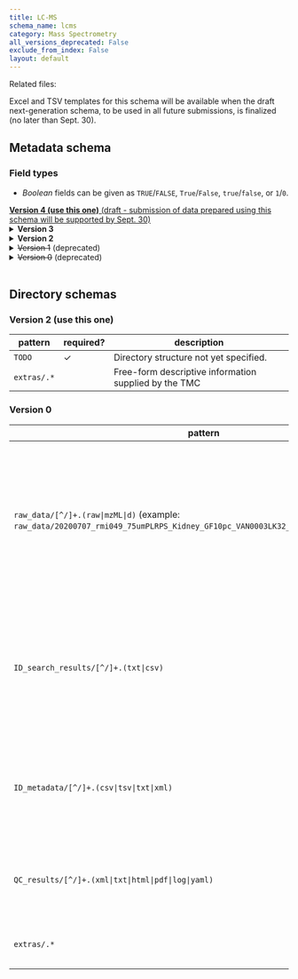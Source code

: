 ```yaml
---
title: LC-MS
schema_name: lcms
category: Mass Spectrometry
all_versions_deprecated: False
exclude_from_index: False
layout: default
---
```


Related files:

Excel and TSV templates for this schema will be available when the draft next-generation schema, to be used in all future submissions, is finalized (no later than Sept. 30).



## Metadata schema

### Field types
- *Boolean* fields can be given as `TRUE`/`FALSE`, `True`/`False`, `true`/`false`, or `1`/`0`.  


<summary><a href="https://docs.google.com/spreadsheets/d/1MBrWsl5VwTSJ2b5YG6raW-GMy_E4GA2XuRgq1exfb0c"><b>Version 4 (use this one)</b> (draft - submission of data prepared using this schema will be supported by Sept. 30)</a></summary>


<details markdown="1" ><summary><b>Version 3</b></summary>


### Shared by all types

<a name="version"></a>
##### [`version`](#version)
Version of the schema to use when validating this metadata.

| constraint | value |
| --- | --- |
| enum | `3` |
| required | `True` |

<a name="description"></a>
##### [`description`](#description)
Free-text description of this assay.

| constraint | value |
| --- | --- |
| required | `True` |

<a name="donor_id"></a>
##### [`donor_id`](#donor_id)
HuBMAP Display ID of the donor of the assayed tissue. Example: `ABC123`.

| constraint | value |
| --- | --- |
| pattern (regular expression) | <code>[A-Z]+[0-9]+</code> |
| required | `True` |

<a name="tissue_id"></a>
##### [`tissue_id`](#tissue_id)
HuBMAP Display ID of the assayed tissue. Example: `ABC123-BL-1-2-3_456`.

| constraint | value |
| --- | --- |
| pattern (regular expression) | <code>(([A-Z]+[0-9]+)-[A-Z]{2}\d*(-\d+)+(_\d+)?)(,([A-Z]+[0-9]+)-[A-Z]{2}\d*(-\d+)+(_\d+)?)*</code> |
| required | `True` |

<a name="execution_datetime"></a>
##### [`execution_datetime`](#execution_datetime)
Start date and time of assay, typically a date-time stamped folder generated by the acquisition instrument. YYYY-MM-DD hh:mm, where YYYY is the year, MM is the month with leading 0s, and DD is the day with leading 0s, hh is the hour with leading zeros, mm are the minutes with leading zeros.

| constraint | value |
| --- | --- |
| type | `datetime` |
| format | `%Y-%m-%d %H:%M` |
| required | `True` |

<a name="protocols_io_doi"></a>
##### [`protocols_io_doi`](#protocols_io_doi)
DOI for protocols.io referring to the protocol for this assay.

| constraint | value |
| --- | --- |
| required | `True` |
| pattern (regular expression) | <code>10\.17504/.*</code> |
| url | prefix: <code>https://dx.doi.org/</code> |

<a name="operator"></a>
##### [`operator`](#operator)
Name of the person responsible for executing the assay.

| constraint | value |
| --- | --- |
| required | `True` |

<a name="operator_email"></a>
##### [`operator_email`](#operator_email)
Email address for the operator.

| constraint | value |
| --- | --- |
| format | `email` |
| required | `True` |

<a name="pi"></a>
##### [`pi`](#pi)
Name of the principal investigator responsible for the data.

| constraint | value |
| --- | --- |
| required | `True` |

<a name="pi_email"></a>
##### [`pi_email`](#pi_email)
Email address for the principal investigator.

| constraint | value |
| --- | --- |
| format | `email` |
| required | `True` |

<a name="assay_category"></a>
##### [`assay_category`](#assay_category)
Each assay is placed into one of the following 4 general categories: generation of images of microscopic entities, identification & quantitation of molecules by mass spectrometry, imaging mass spectrometry, and determination of nucleotide sequence.

| constraint | value |
| --- | --- |
| enum | `mass_spectrometry` |
| required | `True` |

<a name="assay_type"></a>
##### [`assay_type`](#assay_type)
Bottom-up refers to analyzing proteins in a sample by digesting them to peptides. Top-down refers to analyzing whole proteins without digestion. LC-MS and MS are for lipids/metabolites. LC-MS Bottom-Up and MS Bottom-Up are for peptides. LC-MS Top-Down and MS Top-Down are for proteins.

| constraint | value |
| --- | --- |
| enum | `LC-MS`, `MS`, `LC-MS Bottom-Up`, `MS Bottom-Up`, `LC-MS Top-Down`, or `MS Top-Down` |
| required | `True` |

<a name="analyte_class"></a>
##### [`analyte_class`](#analyte_class)
Analytes are the target molecules being measured with the assay. Leave blank if not applicable.

| constraint | value |
| --- | --- |
| enum | `protein`, `metabolites`, `lipids`, `peptides`, `phosphopeptides`, or `glycans` |
| required | `False` |

<a name="is_targeted"></a>
##### [`is_targeted`](#is_targeted)
Specifies whether or not a specific molecule(s) is/are targeted for detection/measurement by the assay.

| constraint | value |
| --- | --- |
| type | `boolean` |
| required | `True` |

<a name="acquisition_instrument_vendor"></a>
##### [`acquisition_instrument_vendor`](#acquisition_instrument_vendor)
An acquisition instrument is the device that contains the signal detection hardware and signal processing software. Assays generate signals such as light of various intensities or color or signals representing the molecular mass.

| constraint | value |
| --- | --- |
| required | `True` |

<a name="acquisition_instrument_model"></a>
##### [`acquisition_instrument_model`](#acquisition_instrument_model)
Manufacturers of an acquisition instrument may offer various versions (models) of that instrument with different features or sensitivities. Differences in features or sensitivities may be relevant to processing or interpretation of the data.

| constraint | value |
| --- | --- |
| required | `True` |

### Unique to this type

<a name="dms"></a>
##### [`dms`](#dms)
Was differential mobility spectrometry used in this assay?

| constraint | value |
| --- | --- |
| type | `boolean` |
| required | `True` |

<a name="ms_source"></a>
##### [`ms_source`](#ms_source)
The ion source type used for surface sampling.

| constraint | value |
| --- | --- |
| enum | `ESI` |
| required | `True` |

<a name="polarity"></a>
##### [`polarity`](#polarity)
The polarity of the mass analysis (positive or negative ion modes)

| constraint | value |
| --- | --- |
| enum | `negative ion mode`, `positive ion mode`, or `negative and positive ion mode` |
| required | `True` |

<a name="mz_range_low_value"></a>
##### [`mz_range_low_value`](#mz_range_low_value)
The low value of the scanned mass range for MS1. (unitless)

| constraint | value |
| --- | --- |
| type | `number` |
| required | `True` |

<a name="mz_range_high_value"></a>
##### [`mz_range_high_value`](#mz_range_high_value)
The high value of the scanned mass range for MS1. (unitless)

| constraint | value |
| --- | --- |
| type | `number` |
| required | `True` |

<a name="mass_resolving_power"></a>
##### [`mass_resolving_power`](#mass_resolving_power)
The MS1 resolving power defined as m/∆m where ∆m is the FWHM for a given peak with a specified m/z (m). (unitless) Leave blank if not applicable.

| constraint | value |
| --- | --- |
| type | `number` |
| required | `False` |

<a name="mz_resolving_power"></a>
##### [`mz_resolving_power`](#mz_resolving_power)
The peak (m/z) used to calculate the resolving power. Leave blank if not applicable.

| constraint | value |
| --- | --- |
| type | `number` |
| required | `False` |

<a name="ion_mobility"></a>
##### [`ion_mobility`](#ion_mobility)
Specifies whether or not ion mobility spectrometry was performed and which technology was used. Technologies for measuring ion mobility: Traveling Wave Ion Mobility Spectrometry (TWIMS), Trapped Ion Mobility Spectrometry (TIMS), High Field Asymmetric waveform ion Mobility Spectrometry (FAIMS), Drift Tube Ion Mobility Spectrometry (DTIMS, Structures for Lossless Ion Manipulations (SLIM). Leave blank if not applicable.

| constraint | value |
| --- | --- |
| required | `False` |
| enum | `TIMS`, `TWIMS`, `FAIMS`, `DTIMS`, or `SLIMS` |

<a name="data_collection_mode"></a>
##### [`data_collection_mode`](#data_collection_mode)
Mode of data collection in tandem MS assays. Either DDA (Data-dependent acquisition), DIA (Data-independent acquisition), MRM (multiple reaction monitoring), or PRM (parallel reaction monitoring).

| constraint | value |
| --- | --- |
| enum | `DDA`, `DIA`, `MRM`, or `PRM` |
| required | `True` |

<a name="ms_scan_mode"></a>
##### [`ms_scan_mode`](#ms_scan_mode)
Indicates whether experiment is MS, MS/MS, or other (possibly MS3 for TMT)

| constraint | value |
| --- | --- |
| required | `True` |

<a name="labeling"></a>
##### [`labeling`](#labeling)
Indicates whether samples were labeled prior to MS analysis (e.g., TMT)

| constraint | value |
| --- | --- |
| required | `True` |

<a name="label_name"></a>
##### [`label_name`](#label_name)
If the samples were labeled (e.g. TMT), provide the name/ID of the label on this sample. Leave blank if not applicable.

| constraint | value |
| --- | --- |
| required | `False` |

<a name="section_prep_protocols_io_doi"></a>
##### [`section_prep_protocols_io_doi`](#section_prep_protocols_io_doi)
DOI for protocols.io referring to the protocol for preparing tissue sections for the assay.

| constraint | value |
| --- | --- |
| required | `True` |
| pattern (regular expression) | <code>10\.17504/.*</code> |
| url | prefix: <code>https://dx.doi.org/</code> |

<a name="lc_instrument_vendor"></a>
##### [`lc_instrument_vendor`](#lc_instrument_vendor)
The manufacturer of the instrument used for LC. Leave blank if not applicable.

| constraint | value |
| --- | --- |
| required | `False` |

<a name="lc_instrument_model"></a>
##### [`lc_instrument_model`](#lc_instrument_model)
The model number/name of the instrument used for LC. Leave blank if not applicable.

| constraint | value |
| --- | --- |
| required | `False` |

<a name="lc_column_vendor"></a>
##### [`lc_column_vendor`](#lc_column_vendor)
OPTIONAL: The manufacturer of the LC Column unless self-packed, pulled tip capilary is used. Leave blank if not applicable.

| constraint | value |
| --- | --- |
| required | `False` |

<a name="lc_column_model"></a>
##### [`lc_column_model`](#lc_column_model)
The model number/name of the LC Column - IF custom self-packed, pulled tip calillary is used enter "Pulled tip capilary". Leave blank if not applicable.

| constraint | value |
| --- | --- |
| required | `False` |

<a name="lc_resin"></a>
##### [`lc_resin`](#lc_resin)
Details of the resin used for lc, including vendor, particle size, pore size. Leave blank if not applicable.

| constraint | value |
| --- | --- |
| required | `False` |

<a name="lc_length_value"></a>
##### [`lc_length_value`](#lc_length_value)
LC column length. Leave blank if not applicable.

| constraint | value |
| --- | --- |
| type | `number` |
| required | `False` |

<a name="lc_length_unit"></a>
##### [`lc_length_unit`](#lc_length_unit)
units for LC column length (typically cm) Leave blank if not applicable.

| constraint | value |
| --- | --- |
| enum | `um`, `mm`, or `cm` |
| required | `False` |
| required if | `lc_length_value` present |

<a name="lc_temp_value"></a>
##### [`lc_temp_value`](#lc_temp_value)
LC temperature. Leave blank if not applicable.

| constraint | value |
| --- | --- |
| type | `number` |
| required | `False` |

<a name="lc_temp_unit"></a>
##### [`lc_temp_unit`](#lc_temp_unit)
units for LC temperature. Leave blank if not applicable.

| constraint | value |
| --- | --- |
| enum | `C` |
| required | `False` |
| required if | `lc_temp_value` present |

<a name="lc_id_value"></a>
##### [`lc_id_value`](#lc_id_value)
LC column inner diameter (microns) Leave blank if not applicable.

| constraint | value |
| --- | --- |
| type | `number` |
| required | `False` |

<a name="lc_id_unit"></a>
##### [`lc_id_unit`](#lc_id_unit)
units of LC column inner diameter (typically microns) Leave blank if not applicable.

| constraint | value |
| --- | --- |
| enum | `um`, `mm`, or `cm` |
| required | `False` |
| required if | `lc_id_value` present |

<a name="lc_flow_rate_value"></a>
##### [`lc_flow_rate_value`](#lc_flow_rate_value)
Value of flow rate. Leave blank if not applicable.

| constraint | value |
| --- | --- |
| type | `number` |
| required | `False` |

<a name="lc_flow_rate_unit"></a>
##### [`lc_flow_rate_unit`](#lc_flow_rate_unit)
Units of flow rate. Leave blank if not applicable.

| constraint | value |
| --- | --- |
| required | `False` |
| enum | `nL/min` or `mL/min` |
| required if | `lc_flow_rate_value` present |

<a name="lc_gradient"></a>
##### [`lc_gradient`](#lc_gradient)
LC gradient. Leave blank if not applicable.

| constraint | value |
| --- | --- |
| required | `False` |

<a name="lc_mobile_phase_a"></a>
##### [`lc_mobile_phase_a`](#lc_mobile_phase_a)
Composition of mobile phase A. Leave blank if not applicable.

| constraint | value |
| --- | --- |
| required | `False` |

<a name="lc_mobile_phase_b"></a>
##### [`lc_mobile_phase_b`](#lc_mobile_phase_b)
Composition of mobile phase B. Leave blank if not applicable.

| constraint | value |
| --- | --- |
| required | `False` |

<a name="spatial_type"></a>
##### [`spatial_type`](#spatial_type)
Specifies whether or not the analysis was performed in a spatialy targeted manner and the technique used for spatial sampling. For example, Laser-capture microdissection (LCM), Liquid Extraction Surface Analysis (LESA), Nanodroplet Processing in One pot for Trace Samples (nanoPOTS). Leave blank if not applicable.

| constraint | value |
| --- | --- |
| required | `False` |
| enum | `LCM`, `LESA`, `nanoPOTS`, or `microLESA` |

<a name="spatial_sampling_type"></a>
##### [`spatial_sampling_type`](#spatial_sampling_type)
Specifies whether or not the analysis was performed in a spatially targeted manner. Spatial profiling experiments target specific tissue foci but do not necessarily generate images. Spatial imaging expriments collect data from a regular array (pixels) that can be visualized as heat maps of ion intensity at each location (molecular images). Leave blank if data are derived from bulk analysis. Leave blank if not applicable.

| constraint | value |
| --- | --- |
| required | `False` |
| enum | `profiling` or `imaging` |

<a name="spatial_target"></a>
##### [`spatial_target`](#spatial_target)
Specifies the cell-type or functional tissue unit (FTU) that is targeted in the spatial profiling experiment. Leave blank if data are generated in imaging mode without a specific target structure. Leave blank if not applicable.

| constraint | value |
| --- | --- |
| required | `False` |

<a name="resolution_x_value"></a>
##### [`resolution_x_value`](#resolution_x_value)
The width of a pixel. Leave blank if not applicable.

| constraint | value |
| --- | --- |
| type | `number` |
| required | `False` |

<a name="resolution_x_unit"></a>
##### [`resolution_x_unit`](#resolution_x_unit)
The unit of measurement of the width of a pixel. Leave blank if not applicable.

| constraint | value |
| --- | --- |
| enum | `nm` or `um` |
| required | `False` |
| required if | `resolution_x_value` present |

<a name="resolution_y_value"></a>
##### [`resolution_y_value`](#resolution_y_value)
The height of a pixel. Leave blank if not applicable.

| constraint | value |
| --- | --- |
| type | `number` |
| required | `False` |

<a name="resolution_y_unit"></a>
##### [`resolution_y_unit`](#resolution_y_unit)
The unit of measurement of the height of a pixel. Leave blank if not applicable.

| constraint | value |
| --- | --- |
| enum | `nm` or `um` |
| required | `False` |
| required if | `resolution_y_value` present |

<a name="processing_search"></a>
##### [`processing_search`](#processing_search)
Software for analyzing and searching LC-MS/MS omics data.

| constraint | value |
| --- | --- |
| required | `True` |

<a name="processing_protocols_io_doi"></a>
##### [`processing_protocols_io_doi`](#processing_protocols_io_doi)
DOI for analysis protocols.io for this assay. Leave blank if not applicable.

| constraint | value |
| --- | --- |
| required | `False` |
| pattern (regular expression) | <code>10\.17504/.*</code> |
| url | prefix: <code>https://dx.doi.org/</code> |

<a name="overall_protocols_io_doi"></a>
##### [`overall_protocols_io_doi`](#overall_protocols_io_doi)
DOI for protocols.io for the overall process for this assay. Leave blank if not applicable.

| constraint | value |
| --- | --- |
| required | `False` |
| pattern (regular expression) | <code>10\.17504/.*</code> |
| url | prefix: <code>https://dx.doi.org/</code> |

<a name="contributors_path"></a>
##### [`contributors_path`](#contributors_path)
Relative path to file with ORCID IDs for contributors for this dataset.

| constraint | value |
| --- | --- |
| required | `True` |

<a name="data_path"></a>
##### [`data_path`](#data_path)
Relative path to file or directory with instrument data. Downstream processing will depend on filename extension conventions.

| constraint | value |
| --- | --- |
| required | `True` |

</details>



<details markdown="1" ><summary><b>Version 2</b></summary>


### Shared by all types

<a name="version"></a>
##### [`version`](#version)
Version of the schema to use when validating this metadata.

| constraint | value |
| --- | --- |
| enum | `2` |
| required | `True` |

<a name="description"></a>
##### [`description`](#description)
Free-text description of this assay.

| constraint | value |
| --- | --- |
| required | `True` |

<a name="donor_id"></a>
##### [`donor_id`](#donor_id)
HuBMAP Display ID of the donor of the assayed tissue. Example: `ABC123`.

| constraint | value |
| --- | --- |
| pattern (regular expression) | <code>[A-Z]+[0-9]+</code> |
| required | `True` |

<a name="tissue_id"></a>
##### [`tissue_id`](#tissue_id)
HuBMAP Display ID of the assayed tissue. Example: `ABC123-BL-1-2-3_456`.

| constraint | value |
| --- | --- |
| pattern (regular expression) | <code>(([A-Z]+[0-9]+)-[A-Z]{2}\d*(-\d+)+(_\d+)?)(,([A-Z]+[0-9]+)-[A-Z]{2}\d*(-\d+)+(_\d+)?)*</code> |
| required | `True` |

<a name="execution_datetime"></a>
##### [`execution_datetime`](#execution_datetime)
Start date and time of assay, typically a date-time stamped folder generated by the acquisition instrument. YYYY-MM-DD hh:mm, where YYYY is the year, MM is the month with leading 0s, and DD is the day with leading 0s, hh is the hour with leading zeros, mm are the minutes with leading zeros.

| constraint | value |
| --- | --- |
| type | `datetime` |
| format | `%Y-%m-%d %H:%M` |
| required | `True` |

<a name="protocols_io_doi"></a>
##### [`protocols_io_doi`](#protocols_io_doi)
DOI for protocols.io referring to the protocol for this assay.

| constraint | value |
| --- | --- |
| required | `True` |
| pattern (regular expression) | <code>10\.17504/.*</code> |
| url | prefix: <code>https://dx.doi.org/</code> |

<a name="operator"></a>
##### [`operator`](#operator)
Name of the person responsible for executing the assay.

| constraint | value |
| --- | --- |
| required | `True` |

<a name="operator_email"></a>
##### [`operator_email`](#operator_email)
Email address for the operator.

| constraint | value |
| --- | --- |
| format | `email` |
| required | `True` |

<a name="pi"></a>
##### [`pi`](#pi)
Name of the principal investigator responsible for the data.

| constraint | value |
| --- | --- |
| required | `True` |

<a name="pi_email"></a>
##### [`pi_email`](#pi_email)
Email address for the principal investigator.

| constraint | value |
| --- | --- |
| format | `email` |
| required | `True` |

<a name="assay_category"></a>
##### [`assay_category`](#assay_category)
Each assay is placed into one of the following 4 general categories: generation of images of microscopic entities, identification & quantitation of molecules by mass spectrometry, imaging mass spectrometry, and determination of nucleotide sequence.

| constraint | value |
| --- | --- |
| enum | `mass_spectrometry` |
| required | `True` |

<a name="assay_type"></a>
##### [`assay_type`](#assay_type)
Bottom-up refers to analyzing proteins in a sample by digesting them to peptides. Top-down refers to analyzing whole proteins without digestion. LC-MS and MS are for lipids/metabolites. LC-MS Bottom-Up and MS Bottom-Up are for peptides. LC-MS Top-Down and MS Top-Down are for proteins.

| constraint | value |
| --- | --- |
| enum | `LC-MS`, `MS`, `LC-MS Bottom-Up`, `MS Bottom-Up`, `LC-MS Top-Down`, or `MS Top-Down` |
| required | `True` |

<a name="analyte_class"></a>
##### [`analyte_class`](#analyte_class)
Analytes are the target molecules being measured with the assay. Leave blank if not applicable.

| constraint | value |
| --- | --- |
| enum | `protein`, `metabolites`, `lipids`, `peptides`, `phosphopeptides`, or `glycans` |
| required | `False` |

<a name="is_targeted"></a>
##### [`is_targeted`](#is_targeted)
Specifies whether or not a specific molecule(s) is/are targeted for detection/measurement by the assay.

| constraint | value |
| --- | --- |
| type | `boolean` |
| required | `True` |

<a name="acquisition_instrument_vendor"></a>
##### [`acquisition_instrument_vendor`](#acquisition_instrument_vendor)
An acquisition instrument is the device that contains the signal detection hardware and signal processing software. Assays generate signals such as light of various intensities or color or signals representing the molecular mass.

| constraint | value |
| --- | --- |
| required | `True` |

<a name="acquisition_instrument_model"></a>
##### [`acquisition_instrument_model`](#acquisition_instrument_model)
Manufacturers of an acquisition instrument may offer various versions (models) of that instrument with different features or sensitivities. Differences in features or sensitivities may be relevant to processing or interpretation of the data.

| constraint | value |
| --- | --- |
| required | `True` |

### Unique to this type

<a name="ms_source"></a>
##### [`ms_source`](#ms_source)
The ion source type used for surface sampling.

| constraint | value |
| --- | --- |
| enum | `ESI` |
| required | `True` |

<a name="polarity"></a>
##### [`polarity`](#polarity)
The polarity of the mass analysis (positive or negative ion modes)

| constraint | value |
| --- | --- |
| enum | `negative ion mode`, `positive ion mode`, or `negative and positive ion mode` |
| required | `True` |

<a name="mz_range_low_value"></a>
##### [`mz_range_low_value`](#mz_range_low_value)
The low value of the scanned mass range for MS1. (unitless)

| constraint | value |
| --- | --- |
| type | `number` |
| required | `True` |

<a name="mz_range_high_value"></a>
##### [`mz_range_high_value`](#mz_range_high_value)
The high value of the scanned mass range for MS1. (unitless)

| constraint | value |
| --- | --- |
| type | `number` |
| required | `True` |

<a name="mass_resolving_power"></a>
##### [`mass_resolving_power`](#mass_resolving_power)
The MS1 resolving power defined as m/∆m where ∆m is the FWHM for a given peak with a specified m/z (m). (unitless) Leave blank if not applicable.

| constraint | value |
| --- | --- |
| type | `number` |
| required | `False` |

<a name="mz_resolving_power"></a>
##### [`mz_resolving_power`](#mz_resolving_power)
The peak (m/z) used to calculate the resolving power. Leave blank if not applicable.

| constraint | value |
| --- | --- |
| type | `number` |
| required | `False` |

<a name="ion_mobility"></a>
##### [`ion_mobility`](#ion_mobility)
Specifies whether or not ion mobility spectrometry was performed and which technology was used. Technologies for measuring ion mobility: Traveling Wave Ion Mobility Spectrometry (TWIMS), Trapped Ion Mobility Spectrometry (TIMS), High Field Asymmetric waveform ion Mobility Spectrometry (FAIMS), Drift Tube Ion Mobility Spectrometry (DTIMS, Structures for Lossless Ion Manipulations (SLIM). Leave blank if not applicable.

| constraint | value |
| --- | --- |
| required | `False` |
| enum | `TIMS`, `TWIMS`, `FAIMS`, `DTIMS`, or `SLIMS` |

<a name="data_collection_mode"></a>
##### [`data_collection_mode`](#data_collection_mode)
Mode of data collection in tandem MS assays. Either DDA (Data-dependent acquisition), DIA (Data-independent acquisition), MRM (multiple reaction monitoring), or PRM (parallel reaction monitoring).

| constraint | value |
| --- | --- |
| enum | `DDA`, `DIA`, `MRM`, or `PRM` |
| required | `True` |

<a name="ms_scan_mode"></a>
##### [`ms_scan_mode`](#ms_scan_mode)
Indicates whether experiment is MS, MS/MS, or other (possibly MS3 for TMT)

| constraint | value |
| --- | --- |
| required | `True` |

<a name="labeling"></a>
##### [`labeling`](#labeling)
Indicates whether samples were labeled prior to MS analysis (e.g., TMT)

| constraint | value |
| --- | --- |
| required | `True` |

<a name="section_prep_protocols_io_doi"></a>
##### [`section_prep_protocols_io_doi`](#section_prep_protocols_io_doi)
DOI for protocols.io referring to the protocol for preparing tissue sections for the assay.

| constraint | value |
| --- | --- |
| required | `True` |
| pattern (regular expression) | <code>10\.17504/.*</code> |
| url | prefix: <code>https://dx.doi.org/</code> |

<a name="lc_instrument_vendor"></a>
##### [`lc_instrument_vendor`](#lc_instrument_vendor)
The manufacturer of the instrument used for LC. Leave blank if not applicable.

| constraint | value |
| --- | --- |
| required | `False` |

<a name="lc_instrument_model"></a>
##### [`lc_instrument_model`](#lc_instrument_model)
The model number/name of the instrument used for LC. Leave blank if not applicable.

| constraint | value |
| --- | --- |
| required | `False` |

<a name="lc_column_vendor"></a>
##### [`lc_column_vendor`](#lc_column_vendor)
OPTIONAL: The manufacturer of the LC Column unless self-packed, pulled tip capilary is used. Leave blank if not applicable.

| constraint | value |
| --- | --- |
| required | `False` |

<a name="lc_column_model"></a>
##### [`lc_column_model`](#lc_column_model)
The model number/name of the LC Column - IF custom self-packed, pulled tip calillary is used enter "Pulled tip capilary". Leave blank if not applicable.

| constraint | value |
| --- | --- |
| required | `False` |

<a name="lc_resin"></a>
##### [`lc_resin`](#lc_resin)
Details of the resin used for lc, including vendor, particle size, pore size. Leave blank if not applicable.

| constraint | value |
| --- | --- |
| required | `False` |

<a name="lc_length_value"></a>
##### [`lc_length_value`](#lc_length_value)
LC column length. Leave blank if not applicable.

| constraint | value |
| --- | --- |
| type | `number` |
| required | `False` |

<a name="lc_length_unit"></a>
##### [`lc_length_unit`](#lc_length_unit)
units for LC column length (typically cm) Leave blank if not applicable.

| constraint | value |
| --- | --- |
| enum | `um`, `mm`, or `cm` |
| required | `False` |
| required if | `lc_length_value` present |

<a name="lc_temp_value"></a>
##### [`lc_temp_value`](#lc_temp_value)
LC temperature. Leave blank if not applicable.

| constraint | value |
| --- | --- |
| type | `number` |
| required | `False` |

<a name="lc_temp_unit"></a>
##### [`lc_temp_unit`](#lc_temp_unit)
units for LC temperature. Leave blank if not applicable.

| constraint | value |
| --- | --- |
| enum | `C` |
| required | `False` |
| required if | `lc_temp_value` present |

<a name="lc_id_value"></a>
##### [`lc_id_value`](#lc_id_value)
LC column inner diameter (microns) Leave blank if not applicable.

| constraint | value |
| --- | --- |
| type | `number` |
| required | `False` |

<a name="lc_id_unit"></a>
##### [`lc_id_unit`](#lc_id_unit)
units of LC column inner diameter (typically microns) Leave blank if not applicable.

| constraint | value |
| --- | --- |
| enum | `um`, `mm`, or `cm` |
| required | `False` |
| required if | `lc_id_value` present |

<a name="lc_flow_rate_value"></a>
##### [`lc_flow_rate_value`](#lc_flow_rate_value)
Value of flow rate. Leave blank if not applicable.

| constraint | value |
| --- | --- |
| type | `number` |
| required | `False` |

<a name="lc_flow_rate_unit"></a>
##### [`lc_flow_rate_unit`](#lc_flow_rate_unit)
Units of flow rate. Leave blank if not applicable.

| constraint | value |
| --- | --- |
| required | `False` |
| enum | `nL/min` or `mL/min` |
| required if | `lc_flow_rate_value` present |

<a name="lc_gradient"></a>
##### [`lc_gradient`](#lc_gradient)
LC gradient. Leave blank if not applicable.

| constraint | value |
| --- | --- |
| required | `False` |

<a name="lc_mobile_phase_a"></a>
##### [`lc_mobile_phase_a`](#lc_mobile_phase_a)
Composition of mobile phase A. Leave blank if not applicable.

| constraint | value |
| --- | --- |
| required | `False` |

<a name="lc_mobile_phase_b"></a>
##### [`lc_mobile_phase_b`](#lc_mobile_phase_b)
Composition of mobile phase B. Leave blank if not applicable.

| constraint | value |
| --- | --- |
| required | `False` |

<a name="spatial_type"></a>
##### [`spatial_type`](#spatial_type)
Specifies whether or not the analysis was performed in a spatialy targeted manner and the technique used for spatial sampling. For example, Laser-capture microdissection (LCM), Liquid Extraction Surface Analysis (LESA), Nanodroplet Processing in One pot for Trace Samples (nanoPOTS). Leave blank if not applicable.

| constraint | value |
| --- | --- |
| required | `False` |
| enum | `LCM`, `LESA`, `nanoPOTS`, or `microLESA` |

<a name="spatial_sampling_type"></a>
##### [`spatial_sampling_type`](#spatial_sampling_type)
Specifies whether or not the analysis was performed in a spatially targeted manner. Spatial profiling experiments target specific tissue foci but do not necessarily generate images. Spatial imaging expriments collect data from a regular array (pixels) that can be visualized as heat maps of ion intensity at each location (molecular images). Leave blank if data are derived from bulk analysis. Leave blank if not applicable.

| constraint | value |
| --- | --- |
| required | `False` |
| enum | `profiling` or `imaging` |

<a name="spatial_target"></a>
##### [`spatial_target`](#spatial_target)
Specifies the cell-type or functional tissue unit (FTU) that is targeted in the spatial profiling experiment. Leave blank if data are generated in imaging mode without a specific target structure. Leave blank if not applicable.

| constraint | value |
| --- | --- |
| required | `False` |

<a name="resolution_x_value"></a>
##### [`resolution_x_value`](#resolution_x_value)
The width of a pixel. Leave blank if not applicable.

| constraint | value |
| --- | --- |
| type | `number` |
| required | `False` |

<a name="resolution_x_unit"></a>
##### [`resolution_x_unit`](#resolution_x_unit)
The unit of measurement of the width of a pixel. Leave blank if not applicable.

| constraint | value |
| --- | --- |
| enum | `nm` or `um` |
| required | `False` |
| required if | `resolution_x_value` present |

<a name="resolution_y_value"></a>
##### [`resolution_y_value`](#resolution_y_value)
The height of a pixel. Leave blank if not applicable.

| constraint | value |
| --- | --- |
| type | `number` |
| required | `False` |

<a name="resolution_y_unit"></a>
##### [`resolution_y_unit`](#resolution_y_unit)
The unit of measurement of the height of a pixel. Leave blank if not applicable.

| constraint | value |
| --- | --- |
| enum | `nm` or `um` |
| required | `False` |
| required if | `resolution_y_value` present |

<a name="processing_search"></a>
##### [`processing_search`](#processing_search)
Software for analyzing and searching LC-MS/MS omics data.

| constraint | value |
| --- | --- |
| required | `True` |

<a name="processing_protocols_io_doi"></a>
##### [`processing_protocols_io_doi`](#processing_protocols_io_doi)
DOI for analysis protocols.io for this assay. Leave blank if not applicable.

| constraint | value |
| --- | --- |
| required | `False` |
| pattern (regular expression) | <code>10\.17504/.*</code> |
| url | prefix: <code>https://dx.doi.org/</code> |

<a name="overall_protocols_io_doi"></a>
##### [`overall_protocols_io_doi`](#overall_protocols_io_doi)
DOI for protocols.io for the overall process for this assay. Leave blank if not applicable.

| constraint | value |
| --- | --- |
| required | `False` |
| pattern (regular expression) | <code>10\.17504/.*</code> |
| url | prefix: <code>https://dx.doi.org/</code> |

<a name="contributors_path"></a>
##### [`contributors_path`](#contributors_path)
Relative path to file with ORCID IDs for contributors for this dataset.

| constraint | value |
| --- | --- |
| required | `True` |

<a name="data_path"></a>
##### [`data_path`](#data_path)
Relative path to file or directory with instrument data. Downstream processing will depend on filename extension conventions.

| constraint | value |
| --- | --- |
| required | `True` |

</details>



<details markdown="1" ><summary><s>Version 1</s> (deprecated)</summary>


### Shared by all types

<a name="version"></a>
##### [`version`](#version)
Version of the schema to use when validating this metadata.

| constraint | value |
| --- | --- |
| enum | `1` |
| required | `True` |

<a name="description"></a>
##### [`description`](#description)
Free-text description of this assay.

| constraint | value |
| --- | --- |
| required | `True` |

<a name="donor_id"></a>
##### [`donor_id`](#donor_id)
HuBMAP Display ID of the donor of the assayed tissue. Example: `ABC123`.

| constraint | value |
| --- | --- |
| pattern (regular expression) | <code>[A-Z]+[0-9]+</code> |
| required | `True` |

<a name="tissue_id"></a>
##### [`tissue_id`](#tissue_id)
HuBMAP Display ID of the assayed tissue. Example: `ABC123-BL-1-2-3_456`.

| constraint | value |
| --- | --- |
| pattern (regular expression) | <code>(([A-Z]+[0-9]+)-[A-Z]{2}\d*(-\d+)+(_\d+)?)(,([A-Z]+[0-9]+)-[A-Z]{2}\d*(-\d+)+(_\d+)?)*</code> |
| required | `True` |

<a name="execution_datetime"></a>
##### [`execution_datetime`](#execution_datetime)
Start date and time of assay, typically a date-time stamped folder generated by the acquisition instrument. YYYY-MM-DD hh:mm, where YYYY is the year, MM is the month with leading 0s, and DD is the day with leading 0s, hh is the hour with leading zeros, mm are the minutes with leading zeros.

| constraint | value |
| --- | --- |
| type | `datetime` |
| format | `%Y-%m-%d %H:%M` |
| required | `True` |

<a name="protocols_io_doi"></a>
##### [`protocols_io_doi`](#protocols_io_doi)
DOI for protocols.io referring to the protocol for this assay.

| constraint | value |
| --- | --- |
| required | `True` |
| pattern (regular expression) | <code>10\.17504/.*</code> |
| url | prefix: <code>https://dx.doi.org/</code> |

<a name="operator"></a>
##### [`operator`](#operator)
Name of the person responsible for executing the assay.

| constraint | value |
| --- | --- |
| required | `True` |

<a name="operator_email"></a>
##### [`operator_email`](#operator_email)
Email address for the operator.

| constraint | value |
| --- | --- |
| format | `email` |
| required | `True` |

<a name="pi"></a>
##### [`pi`](#pi)
Name of the principal investigator responsible for the data.

| constraint | value |
| --- | --- |
| required | `True` |

<a name="pi_email"></a>
##### [`pi_email`](#pi_email)
Email address for the principal investigator.

| constraint | value |
| --- | --- |
| format | `email` |
| required | `True` |

<a name="assay_category"></a>
##### [`assay_category`](#assay_category)
Each assay is placed into one of the following 4 general categories: generation of images of microscopic entities, identification & quantitation of molecules by mass spectrometry, imaging mass spectrometry, and determination of nucleotide sequence.

| constraint | value |
| --- | --- |
| enum | `mass_spectrometry` |
| required | `True` |

<a name="assay_type"></a>
##### [`assay_type`](#assay_type)
The specific type of assay being executed.

| constraint | value |
| --- | --- |
| enum | `LC-MS (metabolomics)`, `LC-MS/MS (label-free proteomics)`, or `MS (shotgun lipidomics)` |
| required | `True` |

<a name="analyte_class"></a>
##### [`analyte_class`](#analyte_class)
Analytes are the target molecules being measured with the assay. Leave blank if not applicable.

| constraint | value |
| --- | --- |
| enum | `protein`, `metabolites`, or `lipids` |
| required | `False` |

<a name="is_targeted"></a>
##### [`is_targeted`](#is_targeted)
Specifies whether or not a specific molecule(s) is/are targeted for detection/measurement by the assay.

| constraint | value |
| --- | --- |
| type | `boolean` |
| required | `True` |

<a name="acquisition_instrument_vendor"></a>
##### [`acquisition_instrument_vendor`](#acquisition_instrument_vendor)
An acquisition instrument is the device that contains the signal detection hardware and signal processing software. Assays generate signals such as light of various intensities or color or signals representing the molecular mass.

| constraint | value |
| --- | --- |
| required | `True` |

<a name="acquisition_instrument_model"></a>
##### [`acquisition_instrument_model`](#acquisition_instrument_model)
Manufacturers of an acquisition instrument may offer various versions (models) of that instrument with different features or sensitivities. Differences in features or sensitivities may be relevant to processing or interpretation of the data.

| constraint | value |
| --- | --- |
| required | `True` |

### Unique to this type

<a name="ms_source"></a>
##### [`ms_source`](#ms_source)
The ion source type used for surface sampling (MALDI, MALDI-2, DESI, or SIMS) or LC-MS/MS data acquisition (nESI)

| constraint | value |
| --- | --- |
| required | `True` |

<a name="polarity"></a>
##### [`polarity`](#polarity)
The polarity of the mass analysis (positive or negative ion modes)

| constraint | value |
| --- | --- |
| enum | `negative ion mode`, `positive ion mode`, or `negative and positive ion mode` |
| required | `True` |

<a name="mz_range_low_value"></a>
##### [`mz_range_low_value`](#mz_range_low_value)
The low value of the scanned mass range for MS1. (unitless)

| constraint | value |
| --- | --- |
| type | `number` |
| required | `True` |

<a name="mz_range_high_value"></a>
##### [`mz_range_high_value`](#mz_range_high_value)
The high value of the scanned mass range for MS1. (unitless)

| constraint | value |
| --- | --- |
| type | `number` |
| required | `True` |

<a name="data_collection_mode"></a>
##### [`data_collection_mode`](#data_collection_mode)
Mode of data collection in tandem MS assays. Either DDA (Data-dependent acquisition), DIA (Data-independent acquisition), MRM (multiple reaction monitoring), or PRM (parallel reaction monitoring).

| constraint | value |
| --- | --- |
| enum | `DDA`, `DIA`, `MRM`, or `PRM` |
| required | `True` |

<a name="ms_scan_mode"></a>
##### [`ms_scan_mode`](#ms_scan_mode)
Indicates whether experiment is MS, MS/MS, or other (possibly MS3 for TMT)

| constraint | value |
| --- | --- |
| required | `True` |

<a name="labeling"></a>
##### [`labeling`](#labeling)
Indicates whether samples were labeled prior to MS analysis (e.g., TMT)

| constraint | value |
| --- | --- |
| required | `True` |

<a name="section_prep_protocols_io_doi"></a>
##### [`section_prep_protocols_io_doi`](#section_prep_protocols_io_doi)
DOI for protocols.io referring to the protocol for preparing tissue sections for the assay.

| constraint | value |
| --- | --- |
| required | `True` |
| pattern (regular expression) | <code>10\.17504/.*</code> |
| url | prefix: <code>https://dx.doi.org/</code> |

<a name="lc_instrument_vendor"></a>
##### [`lc_instrument_vendor`](#lc_instrument_vendor)
The manufacturer of the instrument used for LC. Leave blank if not applicable.

| constraint | value |
| --- | --- |
| required | `False` |

<a name="lc_instrument_model"></a>
##### [`lc_instrument_model`](#lc_instrument_model)
The model number/name of the instrument used for LC. Leave blank if not applicable.

| constraint | value |
| --- | --- |
| required | `False` |

<a name="lc_column_vendor"></a>
##### [`lc_column_vendor`](#lc_column_vendor)
OPTIONAL: The manufacturer of the LC Column unless self-packed, pulled tip capilary is used. Leave blank if not applicable.

| constraint | value |
| --- | --- |
| required | `False` |

<a name="lc_column_model"></a>
##### [`lc_column_model`](#lc_column_model)
The model number/name of the LC Column - IF custom self-packed, pulled tip calillary is used enter "Pulled tip capilary". Leave blank if not applicable.

| constraint | value |
| --- | --- |
| required | `False` |

<a name="lc_resin"></a>
##### [`lc_resin`](#lc_resin)
Details of the resin used for lc, including vendor, particle size, pore size. Leave blank if not applicable.

| constraint | value |
| --- | --- |
| required | `False` |

<a name="lc_length_value"></a>
##### [`lc_length_value`](#lc_length_value)
LC column length. Leave blank if not applicable.

| constraint | value |
| --- | --- |
| type | `number` |
| required | `False` |

<a name="lc_length_unit"></a>
##### [`lc_length_unit`](#lc_length_unit)
units for LC column length (typically cm) Leave blank if not applicable.

| constraint | value |
| --- | --- |
| enum | `um`, `mm`, or `cm` |
| required | `False` |
| required if | `lc_length_value` present |

<a name="lc_temp_value"></a>
##### [`lc_temp_value`](#lc_temp_value)
LC temperature. Leave blank if not applicable.

| constraint | value |
| --- | --- |
| type | `number` |
| required | `False` |

<a name="lc_temp_unit"></a>
##### [`lc_temp_unit`](#lc_temp_unit)
units for LC temperature. Leave blank if not applicable.

| constraint | value |
| --- | --- |
| enum | `C` |
| required | `False` |
| required if | `lc_temp_value` present |

<a name="lc_id_value"></a>
##### [`lc_id_value`](#lc_id_value)
LC column inner diameter (microns) Leave blank if not applicable.

| constraint | value |
| --- | --- |
| type | `number` |
| required | `False` |

<a name="lc_id_unit"></a>
##### [`lc_id_unit`](#lc_id_unit)
units of LC column inner diameter (typically microns) Leave blank if not applicable.

| constraint | value |
| --- | --- |
| enum | `um`, `mm`, or `cm` |
| required | `False` |
| required if | `lc_id_value` present |

<a name="lc_flow_rate_value"></a>
##### [`lc_flow_rate_value`](#lc_flow_rate_value)
Value of flow rate. Leave blank if not applicable.

| constraint | value |
| --- | --- |
| type | `number` |
| required | `False` |

<a name="lc_flow_rate_unit"></a>
##### [`lc_flow_rate_unit`](#lc_flow_rate_unit)
Units of flow rate. Leave blank if not applicable.

| constraint | value |
| --- | --- |
| required | `False` |
| enum | `nL/min` or `mL/min` |
| required if | `lc_flow_rate_value` present |

<a name="lc_gradient"></a>
##### [`lc_gradient`](#lc_gradient)
LC gradient. Leave blank if not applicable.

| constraint | value |
| --- | --- |
| required | `False` |

<a name="lc_mobile_phase_a"></a>
##### [`lc_mobile_phase_a`](#lc_mobile_phase_a)
Composition of mobile phase A. Leave blank if not applicable.

| constraint | value |
| --- | --- |
| required | `False` |

<a name="lc_mobile_phase_b"></a>
##### [`lc_mobile_phase_b`](#lc_mobile_phase_b)
Composition of mobile phase B. Leave blank if not applicable.

| constraint | value |
| --- | --- |
| required | `False` |

<a name="processing_search"></a>
##### [`processing_search`](#processing_search)
Software for analyzing and searching LC-MS/MS omics data.

| constraint | value |
| --- | --- |
| required | `True` |

<a name="processing_protocols_io_doi"></a>
##### [`processing_protocols_io_doi`](#processing_protocols_io_doi)
DOI for analysis protocols.io for this assay. Leave blank if not applicable.

| constraint | value |
| --- | --- |
| required | `False` |
| pattern (regular expression) | <code>10\.17504/.*</code> |
| url | prefix: <code>https://dx.doi.org/</code> |

<a name="overall_protocols_io_doi"></a>
##### [`overall_protocols_io_doi`](#overall_protocols_io_doi)
DOI for protocols.io for the overall process for this assay. Leave blank if not applicable.

| constraint | value |
| --- | --- |
| required | `False` |
| pattern (regular expression) | <code>10\.17504/.*</code> |
| url | prefix: <code>https://dx.doi.org/</code> |

<a name="contributors_path"></a>
##### [`contributors_path`](#contributors_path)
Relative path to file with ORCID IDs for contributors for this dataset.

| constraint | value |
| --- | --- |
| required | `True` |

<a name="data_path"></a>
##### [`data_path`](#data_path)
Relative path to file or directory with instrument data. Downstream processing will depend on filename extension conventions.

| constraint | value |
| --- | --- |
| required | `True` |

</details>



<details markdown="1" ><summary><s>Version 0</s> (deprecated)</summary>


### Shared by all types

<a name="donor_id"></a>
##### [`donor_id`](#donor_id)
HuBMAP Display ID of the donor of the assayed tissue. Example: `ABC123`.

| constraint | value |
| --- | --- |
| pattern (regular expression) | <code>[A-Z]+[0-9]+</code> |
| required | `True` |

<a name="tissue_id"></a>
##### [`tissue_id`](#tissue_id)
HuBMAP Display ID of the assayed tissue. Example: `ABC123-BL-1-2-3_456`.

| constraint | value |
| --- | --- |
| pattern (regular expression) | <code>([A-Z]+[0-9]+)-[A-Z]{2}\d*(-\d+)+(_\d+)?</code> |
| required | `True` |

<a name="execution_datetime"></a>
##### [`execution_datetime`](#execution_datetime)
Start date and time of assay, typically a date-time stamped folder generated by the acquisition instrument. YYYY-MM-DD hh:mm, where YYYY is the year, MM is the month with leading 0s, and DD is the day with leading 0s, hh is the hour with leading zeros, mm are the minutes with leading zeros.

| constraint | value |
| --- | --- |
| type | `datetime` |
| format | `%Y-%m-%d %H:%M` |
| required | `True` |

<a name="protocols_io_doi"></a>
##### [`protocols_io_doi`](#protocols_io_doi)
DOI for protocols.io referring to the protocol for this assay.

| constraint | value |
| --- | --- |
| required | `True` |
| pattern (regular expression) | <code>10\.17504/.*</code> |
| url | prefix: <code>https://dx.doi.org/</code> |

<a name="operator"></a>
##### [`operator`](#operator)
Name of the person responsible for executing the assay.

| constraint | value |
| --- | --- |
| required | `True` |

<a name="operator_email"></a>
##### [`operator_email`](#operator_email)
Email address for the operator.

| constraint | value |
| --- | --- |
| format | `email` |
| required | `True` |

<a name="pi"></a>
##### [`pi`](#pi)
Name of the principal investigator responsible for the data.

| constraint | value |
| --- | --- |
| required | `True` |

<a name="pi_email"></a>
##### [`pi_email`](#pi_email)
Email address for the principal investigator.

| constraint | value |
| --- | --- |
| format | `email` |
| required | `True` |

<a name="assay_category"></a>
##### [`assay_category`](#assay_category)
Each assay is placed into one of the following 4 general categories: generation of images of microscopic entities, identification & quantitation of molecules by mass spectrometry, imaging mass spectrometry, and determination of nucleotide sequence.

| constraint | value |
| --- | --- |
| enum | `mass_spectrometry` |
| required | `True` |

<a name="assay_type"></a>
##### [`assay_type`](#assay_type)
The specific type of assay being executed.

| constraint | value |
| --- | --- |
| enum | `LC-MS (metabolomics)`, `LC-MS/MS (label-free proteomics)`, or `MS (shotgun lipidomics)` |
| required | `True` |

<a name="analyte_class"></a>
##### [`analyte_class`](#analyte_class)
Analytes are the target molecules being measured with the assay. Leave blank if not applicable.

| constraint | value |
| --- | --- |
| enum | `protein`, `metabolites`, or `lipids` |
| required | `False` |

<a name="is_targeted"></a>
##### [`is_targeted`](#is_targeted)
Specifies whether or not a specific molecule(s) is/are targeted for detection/measurement by the assay.

| constraint | value |
| --- | --- |
| type | `boolean` |
| required | `True` |

<a name="acquisition_instrument_vendor"></a>
##### [`acquisition_instrument_vendor`](#acquisition_instrument_vendor)
An acquisition instrument is the device that contains the signal detection hardware and signal processing software. Assays generate signals such as light of various intensities or color or signals representing the molecular mass.

| constraint | value |
| --- | --- |
| required | `True` |

<a name="acquisition_instrument_model"></a>
##### [`acquisition_instrument_model`](#acquisition_instrument_model)
Manufacturers of an acquisition instrument may offer various versions (models) of that instrument with different features or sensitivities. Differences in features or sensitivities may be relevant to processing or interpretation of the data.

| constraint | value |
| --- | --- |
| required | `True` |

### Unique to this type

<a name="ms_source"></a>
##### [`ms_source`](#ms_source)
The ion source type used for surface sampling (MALDI, MALDI-2, DESI, or SIMS) or LC-MS/MS data acquisition (nESI)

| constraint | value |
| --- | --- |
| required | `True` |

<a name="polarity"></a>
##### [`polarity`](#polarity)
The polarity of the mass analysis (positive or negative ion modes)

| constraint | value |
| --- | --- |
| enum | `negative ion mode`, `positive ion mode`, or `negative and positive ion mode` |
| required | `True` |

<a name="mz_range_low_value"></a>
##### [`mz_range_low_value`](#mz_range_low_value)
The low value of the scanned mass range for MS1. (unitless)

| constraint | value |
| --- | --- |
| type | `number` |
| required | `True` |

<a name="mz_range_high_value"></a>
##### [`mz_range_high_value`](#mz_range_high_value)
The high value of the scanned mass range for MS1. (unitless)

| constraint | value |
| --- | --- |
| type | `number` |
| required | `True` |

<a name="data_collection_mode"></a>
##### [`data_collection_mode`](#data_collection_mode)
Mode of data collection in tandem MS assays. Either DDA (Data-dependent acquisition), DIA (Data-independent acquisition), MRM (multiple reaction monitoring), or PRM (parallel reaction monitoring).

| constraint | value |
| --- | --- |
| enum | `DDA`, `DIA`, `MRM`, or `PRM` |
| required | `True` |

<a name="ms_scan_mode"></a>
##### [`ms_scan_mode`](#ms_scan_mode)
Indicates whether experiment is MS, MS/MS, or other (possibly MS3 for TMT)

| constraint | value |
| --- | --- |
| required | `True` |

<a name="labeling"></a>
##### [`labeling`](#labeling)
Indicates whether samples were labeled prior to MS analysis (e.g., TMT)

| constraint | value |
| --- | --- |
| required | `True` |

<a name="section_prep_protocols_io_doi"></a>
##### [`section_prep_protocols_io_doi`](#section_prep_protocols_io_doi)
DOI for protocols.io referring to the protocol for preparing tissue sections for the assay.

| constraint | value |
| --- | --- |
| required | `True` |
| pattern (regular expression) | <code>10\.17504/.*</code> |
| url | prefix: <code>https://dx.doi.org/</code> |

<a name="lc_instrument_vendor"></a>
##### [`lc_instrument_vendor`](#lc_instrument_vendor)
The manufacturer of the instrument used for LC. Leave blank if not applicable.

| constraint | value |
| --- | --- |
| required | `False` |

<a name="lc_instrument_model"></a>
##### [`lc_instrument_model`](#lc_instrument_model)
The model number/name of the instrument used for LC. Leave blank if not applicable.

| constraint | value |
| --- | --- |
| required | `False` |

<a name="lc_column_vendor"></a>
##### [`lc_column_vendor`](#lc_column_vendor)
OPTIONAL: The manufacturer of the LC Column unless self-packed, pulled tip capilary is used. Leave blank if not applicable.

| constraint | value |
| --- | --- |
| required | `False` |

<a name="lc_column_model"></a>
##### [`lc_column_model`](#lc_column_model)
The model number/name of the LC Column - IF custom self-packed, pulled tip calillary is used enter "Pulled tip capilary". Leave blank if not applicable.

| constraint | value |
| --- | --- |
| required | `False` |

<a name="lc_resin"></a>
##### [`lc_resin`](#lc_resin)
Details of the resin used for lc, including vendor, particle size, pore size. Leave blank if not applicable.

| constraint | value |
| --- | --- |
| required | `False` |

<a name="lc_length_value"></a>
##### [`lc_length_value`](#lc_length_value)
LC column length. Leave blank if not applicable.

| constraint | value |
| --- | --- |
| type | `number` |
| required | `False` |

<a name="lc_length_unit"></a>
##### [`lc_length_unit`](#lc_length_unit)
units for LC column length (typically cm) Leave blank if not applicable.

| constraint | value |
| --- | --- |
| enum | `um`, `mm`, or `cm` |
| required | `False` |
| required if | `lc_length_value` present |

<a name="lc_temp_value"></a>
##### [`lc_temp_value`](#lc_temp_value)
LC temperature. Leave blank if not applicable.

| constraint | value |
| --- | --- |
| type | `number` |
| required | `False` |

<a name="lc_temp_unit"></a>
##### [`lc_temp_unit`](#lc_temp_unit)
units for LC temperature. Leave blank if not applicable.

| constraint | value |
| --- | --- |
| enum | `C` |
| required | `False` |
| required if | `lc_temp_value` present |

<a name="lc_id_value"></a>
##### [`lc_id_value`](#lc_id_value)
LC column inner diameter (microns) Leave blank if not applicable.

| constraint | value |
| --- | --- |
| type | `number` |
| required | `False` |

<a name="lc_id_unit"></a>
##### [`lc_id_unit`](#lc_id_unit)
units of LC column inner diameter (typically microns) Leave blank if not applicable.

| constraint | value |
| --- | --- |
| enum | `um`, `mm`, or `cm` |
| required | `False` |
| required if | `lc_id_value` present |

<a name="lc_flow_rate_value"></a>
##### [`lc_flow_rate_value`](#lc_flow_rate_value)
Value of flow rate. Leave blank if not applicable.

| constraint | value |
| --- | --- |
| type | `number` |
| required | `False` |

<a name="lc_flow_rate_unit"></a>
##### [`lc_flow_rate_unit`](#lc_flow_rate_unit)
Units of flow rate. Leave blank if not applicable.

| constraint | value |
| --- | --- |
| required | `False` |
| enum | `nL/min` or `mL/min` |
| required if | `lc_flow_rate_value` present |

<a name="lc_gradient"></a>
##### [`lc_gradient`](#lc_gradient)
LC gradient. Leave blank if not applicable.

| constraint | value |
| --- | --- |
| required | `False` |

<a name="lc_mobile_phase_a"></a>
##### [`lc_mobile_phase_a`](#lc_mobile_phase_a)
Composition of mobile phase A. Leave blank if not applicable.

| constraint | value |
| --- | --- |
| required | `False` |

<a name="lc_mobile_phase_b"></a>
##### [`lc_mobile_phase_b`](#lc_mobile_phase_b)
Composition of mobile phase B. Leave blank if not applicable.

| constraint | value |
| --- | --- |
| required | `False` |

<a name="processing_search"></a>
##### [`processing_search`](#processing_search)
Software for analyzing and searching LC-MS/MS omics data.

| constraint | value |
| --- | --- |
| required | `True` |

<a name="processing_protocols_io_doi"></a>
##### [`processing_protocols_io_doi`](#processing_protocols_io_doi)
DOI for analysis protocols.io for this assay. Leave blank if not applicable.

| constraint | value |
| --- | --- |
| required | `False` |
| pattern (regular expression) | <code>10\.17504/.*</code> |
| url | prefix: <code>https://dx.doi.org/</code> |

<a name="overall_protocols_io_doi"></a>
##### [`overall_protocols_io_doi`](#overall_protocols_io_doi)
DOI for protocols.io for the overall process for this assay. Leave blank if not applicable.

| constraint | value |
| --- | --- |
| required | `False` |
| pattern (regular expression) | <code>10\.17504/.*</code> |
| url | prefix: <code>https://dx.doi.org/</code> |

<a name="contributors_path"></a>
##### [`contributors_path`](#contributors_path)
Relative path to file with ORCID IDs for contributors for this dataset.

| constraint | value |
| --- | --- |
| required | `True` |

<a name="data_path"></a>
##### [`data_path`](#data_path)
Relative path to file or directory with instrument data. Downstream processing will depend on filename extension conventions.

| constraint | value |
| --- | --- |
| required | `True` |

</details>


<br>

## Directory schemas
### Version 2 (use this one)

| pattern | required? | description |
| --- | --- | --- |
| <code>TODO</code> | ✓ | Directory structure not yet specified. |
| <code>extras/.*</code> |  | Free-form descriptive information supplied by the TMC |

### Version 0

| pattern | required? | description |
| --- | --- | --- |
| <code>raw_data/[^/]+\.(raw&#124;mzML&#124;d)</code> (example: <code>raw_data/20200707_rmi049_75umPLRPS_Kidney_GF10pc_VAN0003LK32_biorep05_techrep02.raw</code>) | ✓ | Raw mass spectrometry data from an assay of LC-MS, MS, LC-MS Bottom-Up, MS Bottom-Up, LC-MS Top-Down, or MS Top-Down that describes an analyte class of protein, metabolites, lipids, peptides, phosphopeptides, or glycans. |
| <code>ID_search_results/[^/]+\.(txt&#124;csv)</code> | ✓ | Identification results. Annotated data describing (qualitative or quantitative) the proteins, metabolites, lipids, peptides, phosphopeptides, or glycans identified from the corresponding raw data. |
| <code>ID_metadata/[^/]+\.(csv&#124;tsv&#124;txt&#124;xml)</code> | ✓ | Identification search parameters/metadata. Software settings used during the analyte identification process (e.g., from MaxQuant or Proteome Discoverer). |
| <code>QC_results/[^/]+\.(xml&#124;txt&#124;html&#124;pdf&#124;log&#124;yaml)</code> |  | Output file resulting from QC analysis. A list of metrics with the score of the current dataset that shows the quality of data collection. |
| <code>extras/.*</code> |  | Free-form descriptive information supplied by the TMC |

